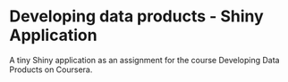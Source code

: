 # Developing data products - Shiny Application

A tiny Shiny application as an assignment for the course Developing Data Products on Coursera.
